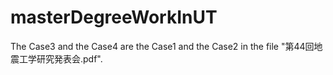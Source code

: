 # masterDegreeWorkInUT

The Case3 and the Case4 are the Case1 and the Case2 in the file "第44回地震工学研究発表会.pdf".
